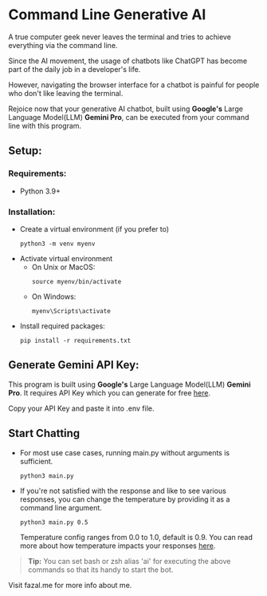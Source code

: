 # Command Line Generative AI 

A true computer geek never leaves the terminal and tries to achieve everything via the command line.

Since the AI movement, the usage of chatbots like ChatGPT has become part of the daily job in a developer's life.

However, navigating the browser interface for a chatbot is painful for people who don't like leaving the terminal.

Rejoice now that your generative AI chatbot, built using **Google's** Large Language Model(LLM) **Gemini Pro**, can be executed from your command line with this program.

## Setup:
### Requirements:
- Python 3.9+
### Installation:
-   Create a virtual environment (if you prefer to)
    ```
    python3 -m venv myenv
    ```
-  Activate virtual environment
    -   On Unix or MacOS:
        ```
        source myenv/bin/activate
        ```
    -   On Windows:
        ```
        myenv\Scripts\activate
        ```
- Install required packages:
    ```
    pip install -r requirements.txt
    ```
## Generate Gemini API Key:
This program is built using **Google's** Large Language Model(LLM) **Gemini Pro**. It requires API Key which you can generate for free [here](https://aistudio.google.com/app/apikey).

Copy your API Key and paste it into .env file.

## Start Chatting
- For most use case cases, running main.py without arguments is sufficient.
    ```
    python3 main.py
    ```
- If you're not satisfied with the response and like to see various responses, you can change the temperature by providing it as a command line argument.
    ```
    python3 main.py 0.5
    ```
    Temperature config ranges from 0.0 to 1.0, default is 0.9. You can read more about how temperature impacts your responses [here](https://ai.stackexchange.com/questions/32477/what-is-the-temperature-in-the-gpt-models).

> **Tip:** You can set bash or zsh alias 'ai' for executing the above commands so that its handy to start the bot.

Visit fazal.me for more info about me.